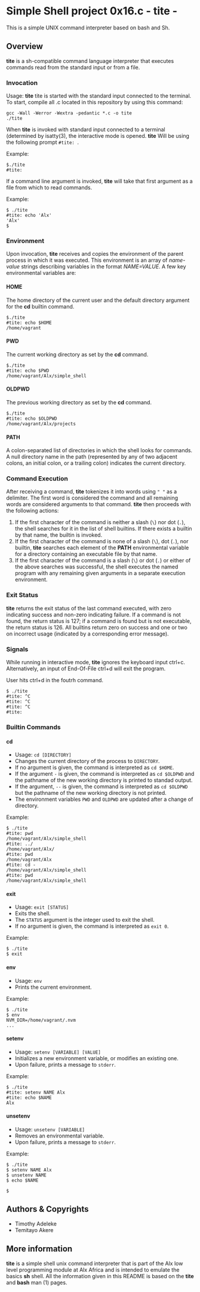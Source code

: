 # Simple Shell project 0x16.c - tite -

This is a simple UNIX command interpreter based on bash and Sh.

## Overview

**tite** is a sh-compatible command language interpreter that executes commands read from the standard input or from a file.

### Invocation

Usage: **tite** 
tite is started with the standard input connected to the terminal. To start, compile all .c located in this repository by using this command: 
```
gcc -Wall -Werror -Wextra -pedantic *.c -o tite
./tite
```

When **tite** is invoked with standard input connected to a terminal (determined by isatty(3), the interactive mode is opened. **tite** Will be using the following prompt `#tite: `.

Example:
```
$./tite
#tite:
```

If a command line argument is invoked, **tite** will take that first argument as a file from which to read commands.

Example:
```
$ ./tite
#tite: echo 'Alx'
'Alx'
$
```

### Environment

Upon invocation, **tite** receives and copies the environment of the parent process in which it was executed. This environment is an array of *name-value* strings describing variables in the format *NAME=VALUE*. A few key environmental variables are:

#### HOME
The home directory of the current user and the default directory argument for the **cd** builtin command.

```
$./tite
#tite: echo $HOME
/home/vagrant
```

#### PWD
The current working directory as set by the **cd** command.

```
$./tite
#tite: echo $PWD
/home/vagrant/Alx/simple_shell
```

#### OLDPWD
The previous working directory as set by the **cd** command.

```
$./tite
#tite: echo $OLDPWD
/home/vagrant/Alx/projects
```

#### PATH
A colon-separated list of directories in which the shell looks for commands. A null directory name in the path (represented by any of two adjacent colons, an initial colon, or a trailing colon) indicates the current directory.


### Command Execution

After receiving a command, **tite** tokenizes it into words using `" "` as a delimiter. The first word is considered the command and all remaining words are considered arguments to that command. **tite** then proceeds with the following actions:
1. If the first character of the command is neither a slash (`\`) nor dot (`.`), the shell searches for it in the list of shell builtins. If there exists a builtin by that name, the builtin is invoked.
2. If the first character of the command is none of a slash (`\`), dot (`.`), nor builtin, **tite** searches each element of the **PATH** environmental variable for a directory containing an executable file by that name.
3. If the first character of the command is a slash (`\`) or dot (`.`) or either of the above searches was successful, the shell executes the named program with any remaining given arguments in a separate execution environment.

### Exit Status 

**tite** returns the exit status of the last command executed, with zero indicating success and non-zero indicating failure.
If a command is not found, the return status is 127; if a command is found but is not executable, the return status is 126.
All builtins return zero on success and one or two on incorrect usage (indicated by a corresponding error message).

### Signals

While running in interactive mode, **tite** ignores the keyboard input ctrl+c. Alternatively, an input of End-Of-File ctrl+d will exit the program.

User hits ctrl+d in the foutrh command.
```
$ ./tite
#tite: ^C
#tite: ^C
#tite: ^C
#tite:
```

### Builtin Commands

#### cd
  * Usage: `cd [DIRECTORY]`
  * Changes the current directory of the process to `DIRECTORY`.
  * If no argument is given, the command is interpreted as `cd $HOME`.
  * If the argument `-` is given, the command is interpreted as `cd $OLDPWD` and the pathname of the new working directory is printed to standad output.
  * If the argument, `--` is given, the command is interpreted as `cd $OLDPWD` but the pathname of the new working directory is not printed.
  * The environment variables `PWD` and `OLDPWD` are updated after a change of directory.

Example:
```
$ ./tite
#tite: pwd
/home/vagrant/Alx/simple_shell
#tite: ../
/home/vagrant/Alx/
#tite: pwd
/home/vagrant/Alx
#tite: cd -
/home/vagrant/Alx/simple_shell
#tite: pwd
/home/vagrant/Alx/simple_shell
```

#### exit
  * Usage: `exit [STATUS]`
  * Exits the shell.
  * The `STATUS` argument is the integer used to exit the shell.
  * If no argument is given, the command is interpreted as `exit 0`.

Example:
```
$ ./tite
$ exit
```

#### env
  * Usage: `env`
  * Prints the current environment.

Example:
```
$ ./tite
$ env
NVM_DIR=/home/vagrant/.nvm
...
```

#### setenv
  * Usage: `setenv [VARIABLE] [VALUE]`
  * Initializes a new environment variable, or modifies an existing one.
  * Upon failure, prints a message to `stderr`.

Example:
```
$ ./tite
#tite: setenv NAME Alx
#tite: echo $NAME
Alx
```

#### unsetenv
  * Usage: `unsetenv [VARIABLE]`
  * Removes an environmental variable.
  * Upon failure, prints a message to `stderr`.

Example:
```
$ ./tite
$ setenv NAME Alx
$ unsetenv NAME
$ echo $NAME

$
```

## Authors & Copyrights

* Timothy Adeleke
* Temitayo Akere

## More information

**tite** is a simple shell unix command interpreter that is part of the Alx low level programming module at Alx Africa and is intended to emulate the basics **sh** shell. All the information given in this README is based on the **tite** and **bash** man (1) pages.
